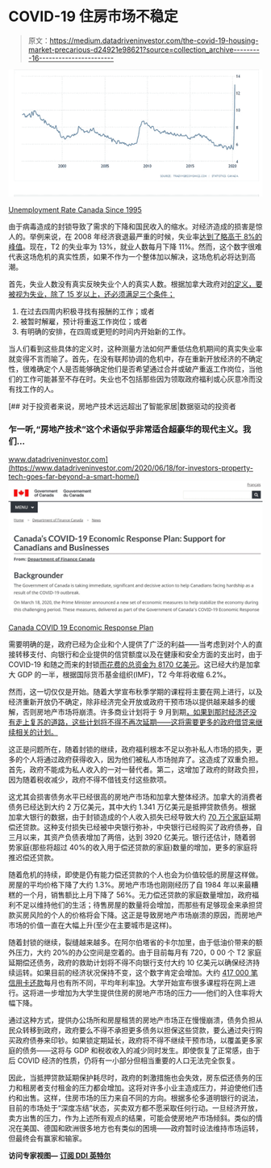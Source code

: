 # COVID-19 住房市场不稳定

> 原文：<https://medium.datadriveninvestor.com/the-covid-19-housing-market-precarious-d24921e98621?source=collection_archive---------16----------------------->

![](img/8995d6a77c66da3f1d58558d095da339.png)

[Unemployment Rate Canada Since 1995](https://tradingeconomics.com/canada/unemployment-rate)

由于病毒造成的封锁导致了需求的下降和国民收入的缩水。对经济造成的损害是惊人的。举例来说，在 2008 年经济衰退最严重的时候，失业率[达到了略高于 8%的峰值](https://tradingeconomics.com/canada/unemployment-rate)。现在，T2 的失业率为 13%，就业人数每月下降 11%。然而，这个数字很难代表这场危机的真实性质，如果不作为一个整体加以解决，这场危机必将达到高潮。

首先，失业人数没有真实反映失业个人的真实人数。根据加拿大政府对[的定义，要被视为失业，除了 15 岁以上，还必须满足三个条件；](https://www12.statcan.gc.ca/census-recensement/2016/ref/dict/pop124-eng.cfm)

1.  在过去四周内积极寻找有报酬的工作；或者
2.  被暂时解雇，预计将重返工作岗位；或者
3.  有明确的安排，在四周或更短的时间内开始新的工作。

当人们看到这些具体的定义时，这种测量方法如何严重低估危机期间的真实失业率就变得不言而喻了。首先，在没有联邦协调的危机中，存在重新开放经济的不确定性，很难确定个人是否能够确定他们是否希望通过合并或破产重返工作岗位，当他们的工作可能甚至不存在时。失业也不包括那些因为领取政府福利或心灰意冷而没有找工作的人。

[](https://www.datadriveninvestor.com/2020/06/18/for-investors-property-tech-goes-far-beyond-a-smart-home/) [## 对于投资者来说，房地产技术远远超出了智能家居|数据驱动的投资者

### 乍一听,“房地产技术”这个术语似乎非常适合超豪华的现代主义。我们…

www.datadriveninvestor.com](https://www.datadriveninvestor.com/2020/06/18/for-investors-property-tech-goes-far-beyond-a-smart-home/) ![](img/4cc5907994f70857018f24b2369018ae.png)

[Canada COVID 19 Economic Response Plan](https://www.canada.ca/en/department-finance/economic-response-plan.html)

需要明确的是，政府已经为企业和个人提供了广泛的利益——当考虑到对个人的直接转移支付、向银行和企业提供的信贷额度以及在健康和安全方面的支出时，由于 COVID-19 和随之而来的封锁[而花费的总资金为 8170 亿美元](https://www.cbc.ca/news/politics/covid-19-economic-programs-1.5543092)。这已经大约是加拿大 GDP 的一半，根据国际货币基金组织(IMF)，T2 今年将收缩 6.2%。

然而，这一切仅仅是开始。随着大学宣布秋季学期的课程将主要在网上进行，以及经济重新开放仍不确定，除非经济完全开放或政府干预市场以提供越来越多的缓解，否则房地产市场将崩溃。许多商业计划将于 9 月到期[，如果到那时经济还没有走上复苏的道路，这些计划将不得不再次延期——这将需要更多的政府借贷来继续相关的计划。](https://www.canada.ca/en/department-finance/economic-response-plan.html#businesses)

这正是问题所在，随着封锁的继续，政府福利根本不足以弥补私人市场的损失，更多的个人将通过政府获得收入，因为他们被私人市场抛弃了。这造成了双重负担。首先，政府不能成为私人收入的一对一替代者。第二，这增加了政府的财政负担，因为随着税收减少，政府不得不借钱支付这些款项。

这尤其会损害债务水平已经很高的房地产市场和加拿大整体经济。加拿大的消费者债务已经达到大约 2 万亿美元，其中大约 1.341 万亿美元是抵押贷款债务。根据加拿大银行的数据，由于封锁造成的个人收入损失已经导致大约 [70 万个家庭](https://www.bnnbloomberg.ca/bank-of-canada-warns-of-excess-business-household-debt-from-covid-19-1.1436354)延期偿还贷款。这种支付损失已经被中央银行弥补，中央银行已经购买了政府债券，自三月以来，其资产负债表增加了两倍，达到 3920 亿美元。银行还估计，随着弱势家庭(那些将超过 40%的收入用于偿还贷款的家庭)数量的增加，更多的家庭将推迟偿还贷款。

随着危机的持续，即使是仍有能力偿还贷款的个人也会为价值较低的房屋这样做。房屋的平均价格下降了大约 1.3%。房地产市场也刚刚经历了自 1984 年以来最糟糕的一个月，销售额比上月下降了 56%。无力偿还贷款的家庭数量增加，政府福利不足以维持他们的生活；待售房屋的数量将会增加，而那些有足够现金来承担贷款买房风险的个人的价格将会下降。这正是导致房地产市场崩溃的原因，而房地产市场的价值一直在大幅上升(至少在主要城市是这样)。

随着封锁的继续，裂缝越来越多。在阿尔伯塔省的卡尔加里，由于低油价带来的额外压力，大约 20%的办公空间是空着的。由于目前每月有 720，0 00 个 T2 家庭延期偿还债务，政府的救助计划将不得不向银行支付大约 10 亿美元以确保经济持续运转。如果目前的经济状况保持不变，这个数字肯定会增加。大约 [417 000 笔信用卡还款](https://betterdwelling.com/canadian-households-are-deferring-almost-1-billion-in-debt-payments-per-month/)每月也有所不同，平均年利率[19](https://www.4pillars.ca/blog/how-does-credit-card-interest-work-canada)。大学开始宣布很多课程将在网上进行。这将进一步增加为大学生提供住房的房地产市场的压力——他们的入住率将大幅下降。

通过这种方式，提供办公场所和房屋租赁的房地产市场正在慢慢崩溃，债务负担从民众转移到政府，政府要么不得不承担更多债务以担保这些贷款，要么通过央行购买政府债券来印钞。如果锁定期延长，政府将不得不继续干预市场，以覆盖更多家庭的债务——这将与 GDP 和税收收入的减少同时发生。即使恢复了正常感，由于后 COVID 经济的性质，仍将有一小部分但相当重要的人口无法完全恢复。

因此，当抵押贷款延期保护耗尽时，政府的刺激措施也会失效，房东偿还债务的压力和租房者支付租金的压力都会增加。这将对许多小业主造成压力，并迫使他们违约和出售。这样，住房市场的压力来自不同的方向。根据多伦多道明银行的说法，目前的市场处于“深度冻结”状态，买卖双方都不愿采取任何行动。一旦经济开放，卖方出售的压力，作为上述所有观点的结果，可能会使房地产市场倾斜。类似的情况在美国、德国和欧洲很多地方也有类似的困境——政府暂时设法维持市场运转，但最终会有赢家和输家。

**访问专家视图—** [**订阅 DDI 英特尔**](https://datadriveninvestor.com/ddi-intel)